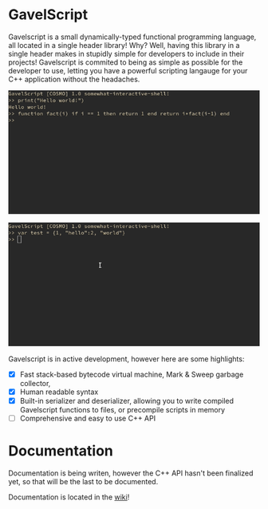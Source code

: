 # GavelScript
Gavelscript is a small dynamically-typed functional programming language, all located in a single header library! Why? Well, having this library in a single header makes in stupidly simple for developers to include in their projects! Gavelscript is commited to being as simple as possible for the developer to use, letting you have a powerful scripting langauge for your C++ application without the headaches.

![Recursive Factorial Demo](pics/demo.gif)

![For loop over table entries Demo](pics/demo2.gif)

Gavelscript is in active development, however here are some highlights:
- [X] Fast stack-based bytecode virtual machine, Mark & Sweep garbage collector, 
- [X] Human readable syntax
- [X] Built-in serializer and deserializer, allowing you to write compiled Gavelscript functions to files, or precompile scripts in memory
- [ ] Comprehensive and easy to use C++ API

# Documentation
Documentation is being writen, however the C++ API hasn't been finalized yet, so that will be the last to be documented.

Documentation is located in the [wiki](../../wiki/About)! 